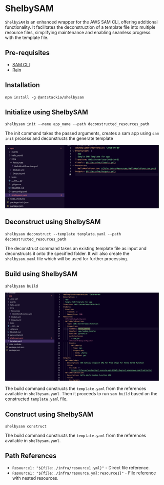 # ShelbySAM

`ShelbySAM` is an enhanced wrapper for the AWS SAM CLI, offering additional functionality. It facilitates the deconstruction of a template file into multiple resource files, simplifying maintenance and enabling seamless progress with the template file.

## Pre-requisites

- [SAM CLI](https://docs.aws.amazon.com/serverless-application-model/latest/developerguide/install-sam-cli.html)
- [Rain](https://github.com/aws-cloudformation/rain)

## Installation

`npm install -g @antstackio/shelbysam`

## Initialize using ShelbySAM

`shelbysam init --name app_name --path deconstructed_resources_path`

The init command takes the passed arguments, creates a sam app using `sam init` process and deconstructs the generate template

![ShelbySAM init](images/init.png)

## Deconstruct using ShelbySAM

`shelbysam deconstruct --template template.yaml --path deconstructed_resources_path`

The deconstruct command takes an existing template file as input and deconstructs it onto the specified folder. It will also create the `shelbysam.yaml` file which will be used for further processing.

## Build using ShelbySAM

`shelbysam build`

![ShelbySAM build](images/build.png)

The build command constructs the `template.yaml` from the references available in `shelbysam.yaml`. Then it proceeds to run `sam build` based on the constructed `template.yaml` file.

## Construct using ShelbySAM

`shelbysam construct`

The build command constructs the `template.yaml` from the references available in `shelbysam.yaml`.

## Path References

- `Resource1: "${file:./infra/resource1.yml}"` - Direct file reference.
- `Resource1: "${file:./infra/resource.yml:resource1}"` - File reference with nested resources.

